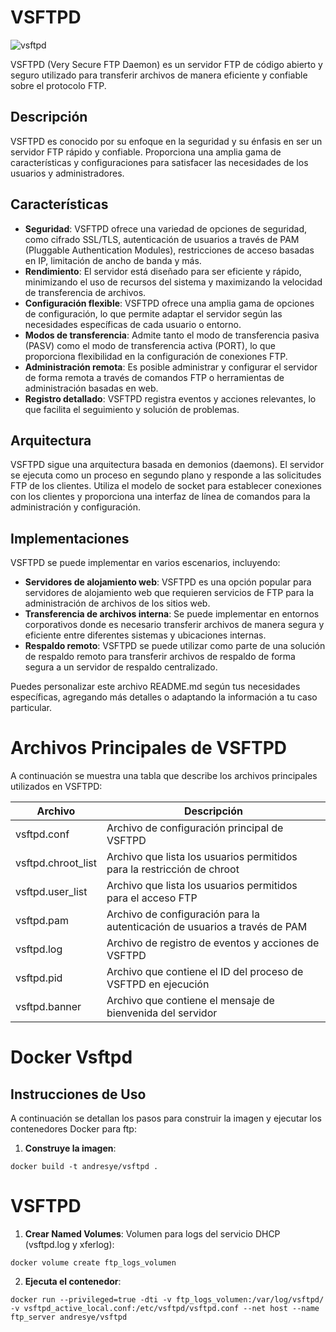 # VSFTPD

![vsftpd](https://github.com/AndresYE/Network_Service_on_Containers/assets/113482367/3e59b9f8-5a7f-4e4e-babb-b1de4143cb88)

VSFTPD (Very Secure FTP Daemon) es un servidor FTP de código abierto y seguro utilizado para transferir archivos de manera eficiente y confiable sobre el protocolo FTP.

## Descripción

VSFTPD es conocido por su enfoque en la seguridad y su énfasis en ser un servidor FTP rápido y confiable. Proporciona una amplia gama de características y configuraciones para satisfacer las necesidades de los usuarios y administradores.

## Características

- **Seguridad**: VSFTPD ofrece una variedad de opciones de seguridad, como cifrado SSL/TLS, autenticación de usuarios a través de PAM (Pluggable Authentication Modules), restricciones de acceso basadas en IP, limitación de ancho de banda y más.
- **Rendimiento**: El servidor está diseñado para ser eficiente y rápido, minimizando el uso de recursos del sistema y maximizando la velocidad de transferencia de archivos.
- **Configuración flexible**: VSFTPD ofrece una amplia gama de opciones de configuración, lo que permite adaptar el servidor según las necesidades específicas de cada usuario o entorno.
- **Modos de transferencia**: Admite tanto el modo de transferencia pasiva (PASV) como el modo de transferencia activa (PORT), lo que proporciona flexibilidad en la configuración de conexiones FTP.
- **Administración remota**: Es posible administrar y configurar el servidor de forma remota a través de comandos FTP o herramientas de administración basadas en web.
- **Registro detallado**: VSFTPD registra eventos y acciones relevantes, lo que facilita el seguimiento y solución de problemas.

## Arquitectura

VSFTPD sigue una arquitectura basada en demonios (daemons). El servidor se ejecuta como un proceso en segundo plano y responde a las solicitudes FTP de los clientes. Utiliza el modelo de socket para establecer conexiones con los clientes y proporciona una interfaz de línea de comandos para la administración y configuración.

## Implementaciones

VSFTPD se puede implementar en varios escenarios, incluyendo:

- **Servidores de alojamiento web**: VSFTPD es una opción popular para servidores de alojamiento web que requieren servicios de FTP para la administración de archivos de los sitios web.
- **Transferencia de archivos interna**: Se puede implementar en entornos corporativos donde es necesario transferir archivos de manera segura y eficiente entre diferentes sistemas y ubicaciones internas.
- **Respaldo remoto**: VSFTPD se puede utilizar como parte de una solución de respaldo remoto para transferir archivos de respaldo de forma segura a un servidor de respaldo centralizado.

Puedes personalizar este archivo README.md según tus necesidades específicas, agregando más detalles o adaptando la información a tu caso particular.

# Archivos Principales de VSFTPD

A continuación se muestra una tabla que describe los archivos principales utilizados en VSFTPD:

| Archivo            | Descripción                                                   |
|--------------------|---------------------------------------------------------------|
| vsftpd.conf        | Archivo de configuración principal de VSFTPD                  |
| vsftpd.chroot_list | Archivo que lista los usuarios permitidos para la restricción de chroot |
| vsftpd.user_list   | Archivo que lista los usuarios permitidos para el acceso FTP   |
| vsftpd.pam         | Archivo de configuración para la autenticación de usuarios a través de PAM |
| vsftpd.log         | Archivo de registro de eventos y acciones de VSFTPD           |
| vsftpd.pid         | Archivo que contiene el ID del proceso de VSFTPD en ejecución |
| vsftpd.banner      | Archivo que contiene el mensaje de bienvenida del servidor     |

# Docker Vsftpd

## Instrucciones de Uso

A continuación se detallan los pasos para construir la imagen y ejecutar los contenedores Docker para ftp:
1. **Construye la imagen**:
```shell
docker build -t andresye/vsftpd .
```
# VSFTPD
1. **Crear Named Volumes**:
Volumen para logs del servicio DHCP (vsftpd.log y xferlog):
 ```shell
docker volume create ftp_logs_volumen
```
2. **Ejecuta el contenedor**:
```shell
docker run --privileged=true -dti -v ftp_logs_volumen:/var/log/vsftpd/ -v vsftpd_active_local.conf:/etc/vsftpd/vsftpd.conf --net host --name ftp_server andresye/vsftpd

```
